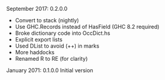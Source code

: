 September 2017: 0.2.0.0
   - Convert to stack (nightly)
   - Use GHC.Records instead of HasField (GHC 8.2 required)
   - Broke dictionary code into OccDict.hs
   - Explicit export lists
   - Used DList to avoid (++) in marks
   - More haddocks
   - Renamed R to RE (for clarity)

January 2071: 0.1.0.0
   Initial version
